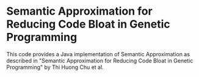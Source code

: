# Semantic Approximation for Reducing Code Bloat in Genetic Programming
This code provides a Java implementation of Semantic Approximation as described in "Semantic Approximation for Reducing Code Bloat in Genetic Programming" by Thi Huong Chu et al.
